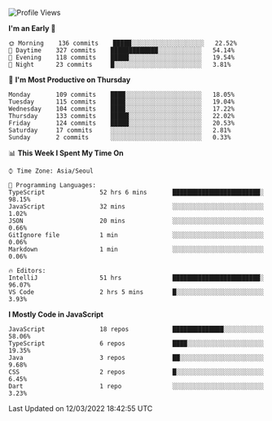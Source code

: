 <!--START_SECTION:waka-->
![Profile Views](http://img.shields.io/badge/Profile%20Views-0-blue)

**I'm an Early 🐤** 

```text
🌞 Morning    136 commits    █████░░░░░░░░░░░░░░░░░░░░   22.52% 
🌆 Daytime    327 commits    █████████████░░░░░░░░░░░░   54.14% 
🌃 Evening    118 commits    █████░░░░░░░░░░░░░░░░░░░░   19.54% 
🌙 Night      23 commits     █░░░░░░░░░░░░░░░░░░░░░░░░   3.81%

```
📅 **I'm Most Productive on Thursday** 

```text
Monday       109 commits    ████░░░░░░░░░░░░░░░░░░░░░   18.05% 
Tuesday      115 commits    ████░░░░░░░░░░░░░░░░░░░░░   19.04% 
Wednesday    104 commits    ████░░░░░░░░░░░░░░░░░░░░░   17.22% 
Thursday     133 commits    █████░░░░░░░░░░░░░░░░░░░░   22.02% 
Friday       124 commits    █████░░░░░░░░░░░░░░░░░░░░   20.53% 
Saturday     17 commits     ░░░░░░░░░░░░░░░░░░░░░░░░░   2.81% 
Sunday       2 commits      ░░░░░░░░░░░░░░░░░░░░░░░░░   0.33%

```


📊 **This Week I Spent My Time On** 

```text
⌚︎ Time Zone: Asia/Seoul

💬 Programming Languages: 
TypeScript               52 hrs 6 mins       ████████████████████████░   98.15% 
JavaScript               32 mins             ░░░░░░░░░░░░░░░░░░░░░░░░░   1.02% 
JSON                     20 mins             ░░░░░░░░░░░░░░░░░░░░░░░░░   0.66% 
GitIgnore file           1 min               ░░░░░░░░░░░░░░░░░░░░░░░░░   0.06% 
Markdown                 1 min               ░░░░░░░░░░░░░░░░░░░░░░░░░   0.06%

🔥 Editors: 
IntelliJ                 51 hrs              ████████████████████████░   96.07% 
VS Code                  2 hrs 5 mins        █░░░░░░░░░░░░░░░░░░░░░░░░   3.93%

```

**I Mostly Code in JavaScript** 

```text
JavaScript               18 repos            ██████████████░░░░░░░░░░░   58.06% 
TypeScript               6 repos             ████░░░░░░░░░░░░░░░░░░░░░   19.35% 
Java                     3 repos             ██░░░░░░░░░░░░░░░░░░░░░░░   9.68% 
CSS                      2 repos             █░░░░░░░░░░░░░░░░░░░░░░░░   6.45% 
Dart                     1 repo              ░░░░░░░░░░░░░░░░░░░░░░░░░   3.23%

```



 Last Updated on 12/03/2022 18:42:55 UTC
<!--END_SECTION:waka-->
